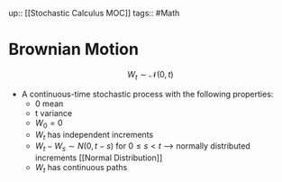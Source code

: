 up:: [[Stochastic Calculus MOC]]
tags:: #Math
# Brownian Motion
$$W_t \sim \mathcal{N}(0, t)$$
- A continuous-time stochastic process with the following properties:
	- 0 mean
	- t variance
	- $W_0=0$
	- $W_t$​ has independent increments
	- $W_t−W_s∼N(0,t−s)$ for $0≤s<t$ --> normally distributed increments [[Normal Distribution]]
	- $W_t$​ has continuous paths